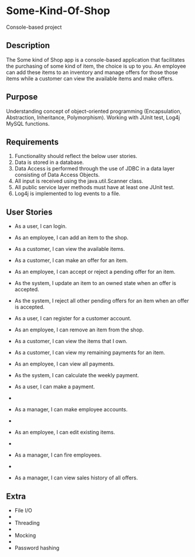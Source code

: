 # Some-Kind-Of-Shop
Console-based project


## Description

   The Some kind of Shop app is a console-based application that facilitates the purchasing of some kind of item, the choice is up to you. 
	An employee can add these items to an inventory and manage offers for those those items while a customer can view the available items and make offers.
	
## Purpose

   Understanding concept of object-oriented programming (Encapsulation, Abstraction, Inheritance, Polymorphism).
   Working with JUnit test, Log4j
   MySQL functions.

## Requirements
1. Functionality should reflect the below user stories.
2. Data is stored in a database.
3. Data Access is performed through the use of JDBC in a data layer consisting of Data Access Objects.
4. All input is received using the java.util.Scanner class.
5. All public service layer methods must have at least one JUnit test.
6. Log4j is implemented to log events to a file.


## User Stories

* As a user, I can login.

* As an employee, I can add an item to the shop.

* As a customer, I can view the available items.

* As a customer, I can make an offer for an item.

* As an employee, I can accept or reject a pending offer for an item.
	
* As the system, I update an item to an owned state when an offer is accepted.

* As the system, I reject all other pending offers for an item when an offer is accepted.

* As a user, I can register for a customer account.

* As an employee, I can remove an item from the shop.

* As a customer, I can view the items that I own.

* As a customer, I can view my remaining payments for an item.

* As an employee, I can view all payments.
	
* As the system, I can calculate the weekly payment.

* As a user, I can make a payment.
* 
* As a manager, I can make employee accounts.
* 
* As an employee, I can edit existing items.
* 
* As a manager, I can fire employees.
* 
* As a manager, I can view sales history of all offers.

## Extra

* File I/O
* 
* Threading
* 
* Mocking
* 
* Password hashing
